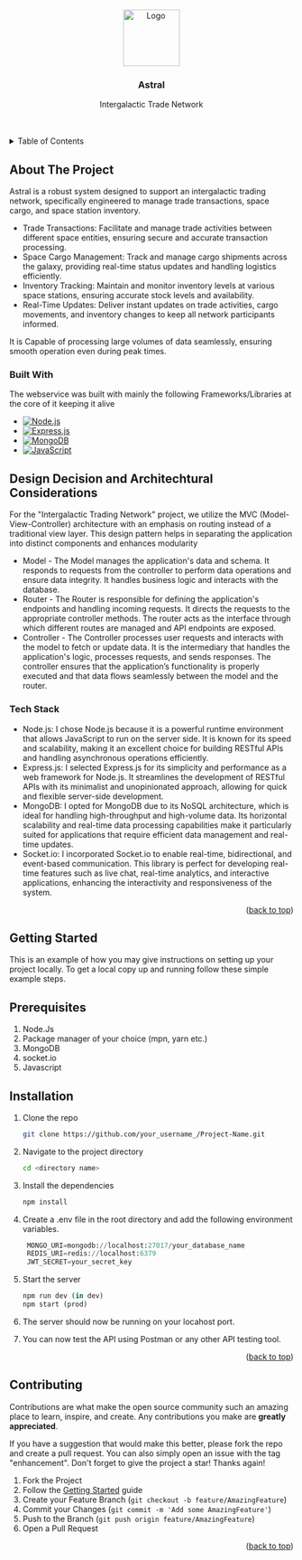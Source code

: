<!-- Improved compatibility of back to top link: See: https://github.com/othneildrew/Best-README-Template/pull/73 -->
<a name="readme-top"></a>

<div align="center">


</div>

<!-- PROJECT LOGO -->
<br />
<div align="center">
  <a href="https://github.com/othneildrew/Best-README-Template">
    <img src="https://img.freepik.com/premium-photo/global-world-network-telecommunication-earth-technology-internet-businesselements-this-image-furnished-by-nasa_1029473-168133.jpg" alt="Logo" width="100" height="100">
  </a>

  <h3 align="center">Astral</h3>

  <p align="center">
Intergalactic Trade Network
    <br />
    <br />
    <br />
 

  </p>
</div>


<!-- TABLE OF CONTENTS -->
<details>
  <summary>Table of Contents</summary>

  
  <ol>
    <li>
      <a href="#about-the-project">About The Project</a>
      <ul>
        <li><a href="#built-with">Built With</a></li>
      </ul>
    </li>
    <li><a href="#getting-started">Getting Started</a></li>
    <li><a href="#design-decision-and-architechtural-considerations">Design Decision and Architechtural Considerations</a></li>
    <li><a href="#contributing">Contributing</a></li>
  </ol>
</details>


<!-- ABOUT THE PROJECT -->
## About The Project



Astral is a robust system designed to support an intergalactic trading network, specifically engineered to manage trade transactions, space cargo, and space station inventory.

* Trade Transactions: Facilitate and manage trade activities between different space entities, ensuring secure and accurate transaction processing.
* Space Cargo Management: Track and manage cargo shipments across the galaxy, providing real-time status updates and handling logistics efficiently.
* Inventory Tracking: Maintain and monitor inventory levels at various space stations, ensuring accurate stock levels and availability.
* Real-Time Updates: Deliver instant updates on trade activities, cargo movements, and inventory changes to keep all network participants informed.



It is Capable of processing large volumes of data seamlessly, ensuring smooth operation even during peak times.


### Built With

The webservice was built with mainly the following Frameworks/Libraries at the core of it keeping it alive

* [![Node.js](https://img.shields.io/badge/node.js-%2343853D.svg?style=for-the-badge&logo=node.js&logoColor=white)](https://nodejs.org/)
* [![Express.js](https://img.shields.io/badge/express.js-%23404d59.svg?style=for-the-badge)](https://expressjs.com/)
* [![MongoDB](https://img.shields.io/badge/mongodb-%234ea94b.svg?style=for-the-badge&logo=mongodb&logoColor=white)](https://www.mongodb.com/)
* [![JavaScript](https://img.shields.io/badge/javascript-%23323330.svg?style=for-the-badge&logo=javascript&logoColor=%23F7DF1E)](https://devdocs.io/javascript/)


## Design Decision and Architechtural Considerations



For the "Intergalactic Trading Network" project, we utilize the MVC (Model-View-Controller) architecture with an emphasis on routing instead of a traditional view layer. This design pattern helps in separating the application into distinct components and enhances modularity

* Model - The Model manages the application's data and schema. It responds to requests from the controller to perform data operations and ensure data integrity. It handles business logic and interacts with the database.
* Router - The Router is responsible for defining the application's endpoints and handling incoming requests. It directs the requests to the appropriate controller methods. The router acts as the interface through which different routes are managed and API endpoints are exposed.
* Controller - The Controller processes user requests and interacts with the model to fetch or update data. It is the intermediary that handles the application's logic, processes requests, and sends responses. The controller ensures that the application’s functionality is properly executed and that data flows seamlessly between the model and the router.

<h3> Tech Stack</h3>

* Node.js: I chose Node.js because it is a powerful runtime environment that allows JavaScript to run on the server side. It is known for its speed and scalability, making it an excellent choice for building RESTful APIs and handling asynchronous operations efficiently.
* Express.js: I selected Express.js for its simplicity and performance as a web framework for Node.js. It streamlines the development of RESTful APIs with its minimalist and unopinionated approach, allowing for quick and flexible server-side development.
* MongoDB: I opted for MongoDB due to its NoSQL architecture, which is ideal for handling high-throughput and high-volume data. Its horizontal scalability and real-time data processing capabilities make it particularly suited for applications that require efficient data management and real-time updates.
* Socket.io: I incorporated Socket.io to enable real-time, bidirectional, and event-based communication. This library is perfect for developing real-time features such as live chat, real-time analytics, and interactive applications, enhancing the interactivity and responsiveness of the system.


<p align="right">(<a href="#readme-top">back to top</a>)</p>


<!-- GETTING STARTED -->
## Getting Started

This is an example of how you may give instructions on setting up your project locally.
To get a local copy up and running follow these simple example steps.

<h2> Prerequisites</h2>

1. Node.Js
2. Package manager of your choice (mpn, yarn etc.)
3. MongoDB
4. socket.io
5. Javascript

<h2> Installation </h2>

1. Clone the repo
   ```sh
   git clone https://github.com/your_username_/Project-Name.git
   ```
2. Navigate to the project directory
   ```sh
   cd <directory name>
3. Install the dependencies
   ```sh
   npm install
   ```
4. Create a .env file in the root directory and add the following environment variables. 
   ```py
    MONGO_URI=mongodb://localhost:27017/your_database_name
    REDIS_URI=redis://localhost:6379
    JWT_SECRET=your_secret_key
   ```
5. Start the server
   ```py
   npm run dev (in dev)
   npm start (prod)
   ```
   
6. The server should now be running on your locahost port.

7. You can now test the API using Postman or any other API testing tool.

<p align="right">(<a href="#readme-top">back to top</a>)</p>

<!-- CONTRIBUTING -->
## Contributing

Contributions are what make the open source community such an amazing place to learn, inspire, and create. Any contributions you make are **greatly appreciated**.

If you have a suggestion that would make this better, please fork the repo and create a pull request. You can also simply open an issue with the tag "enhancement".
Don't forget to give the project a star! Thanks again!

1. Fork the Project
2. Follow the <a href="#getting-started">Getting Started</a> guide
3. Create your Feature Branch (`git checkout -b feature/AmazingFeature`)
4. Commit your Changes (`git commit -m 'Add some AmazingFeature'`)
5. Push to the Branch (`git push origin feature/AmazingFeature`)
6. Open a Pull Request

<p align="right">(<a href="#readme-top">back to top</a>)</p>

